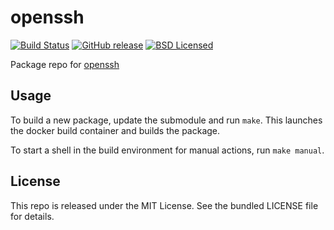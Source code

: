 openssh
==========

[![Build Status](https://img.shields.io/circleci/project/amylum/openssh/master.svg)](https://circleci.com/gh/amylum/openssh)
[![GitHub release](https://img.shields.io/github/release/amylum/openssh.svg)](https://github.com/amylum/openssh/releases)
[![BSD Licensed](http://img.shields.io/badge/license-BSD-green.svg)](https://tldrlegal.com/license/bsd-3-clause-license-(revised))

Package repo for [openssh](http://www.openssh.com/portable.html)

## Usage

To build a new package, update the submodule and run `make`. This launches the docker build container and builds the package.

To start a shell in the build environment for manual actions, run `make manual`.

## License

This repo is released under the MIT License. See the bundled LICENSE file for details.

